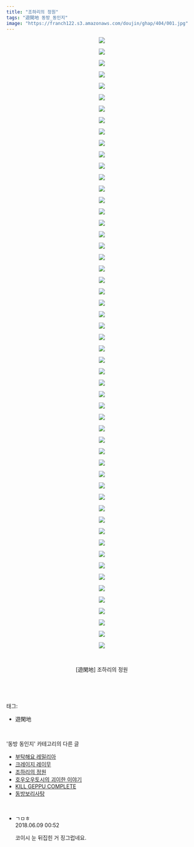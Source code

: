 ```yaml
---
title: "조하리의 정원"
tags: "遊閑地 동방_동인지"
image: "https://franch122.s3.amazonaws.com/doujin/ghap/404/001.jpg"
---
```

<div class="article">
<p style="text-align: center; clear: none; float: none;"><img src="{{ site.imgserver4 }}/ghap/404/001.jpg"/></p>
<p style="text-align: center; clear: none; float: none;"><img src="{{ site.imgserver4 }}/ghap/404/002.jpg"/></p>
<p style="text-align: center; clear: none; float: none;"><img src="{{ site.imgserver4 }}/ghap/404/003.jpg"/></p>
<p style="text-align: center; clear: none; float: none;"><img src="{{ site.imgserver4 }}/ghap/404/004.jpg"/></p>
<p style="text-align: center; clear: none; float: none;"><img src="{{ site.imgserver4 }}/ghap/404/005.jpg"/></p>
<p style="text-align: center; clear: none; float: none;"><img src="{{ site.imgserver4 }}/ghap/404/006.jpg"/></p>
<p style="text-align: center; clear: none; float: none;"><img src="{{ site.imgserver4 }}/ghap/404/007.jpg"/></p>
<p style="text-align: center; clear: none; float: none;"><img src="{{ site.imgserver4 }}/ghap/404/008.jpg"/></p>
<p style="text-align: center; clear: none; float: none;"><img src="{{ site.imgserver4 }}/ghap/404/009.jpg"/></p>
<p style="text-align: center; clear: none; float: none;"><img src="{{ site.imgserver4 }}/ghap/404/010.jpg"/></p>
<p style="text-align: center; clear: none; float: none;"><img src="{{ site.imgserver4 }}/ghap/404/011.jpg"/></p>
<p style="text-align: center; clear: none; float: none;"><img src="{{ site.imgserver4 }}/ghap/404/012.jpg"/></p>
<p style="text-align: center; clear: none; float: none;"><img src="{{ site.imgserver4 }}/ghap/404/013.jpg"/></p>
<p style="text-align: center; clear: none; float: none;"><img src="{{ site.imgserver4 }}/ghap/404/014.jpg"/></p>
<p style="text-align: center; clear: none; float: none;"><img src="{{ site.imgserver4 }}/ghap/404/015.jpg"/></p>
<p style="text-align: center; clear: none; float: none;"><img src="{{ site.imgserver4 }}/ghap/404/016.jpg"/></p>
<p style="text-align: center; clear: none; float: none;"><img src="{{ site.imgserver4 }}/ghap/404/017.jpg"/></p>
<p style="text-align: center; clear: none; float: none;"><img src="{{ site.imgserver4 }}/ghap/404/018.jpg"/></p>
<p style="text-align: center; clear: none; float: none;"><img src="{{ site.imgserver4 }}/ghap/404/019.jpg"/></p>
<p style="text-align: center; clear: none; float: none;"><img src="{{ site.imgserver4 }}/ghap/404/020.jpg"/></p>
<p style="text-align: center; clear: none; float: none;"><img src="{{ site.imgserver4 }}/ghap/404/021.jpg"/></p>
<p style="text-align: center; clear: none; float: none;"><img src="{{ site.imgserver4 }}/ghap/404/022.jpg"/></p>
<p style="text-align: center; clear: none; float: none;"><img src="{{ site.imgserver4 }}/ghap/404/023.jpg"/></p>
<p style="text-align: center; clear: none; float: none;"><img src="{{ site.imgserver4 }}/ghap/404/024.jpg"/></p>
<p style="text-align: center; clear: none; float: none;"><img src="{{ site.imgserver4 }}/ghap/404/025.jpg"/></p>
<p style="text-align: center; clear: none; float: none;"><img src="{{ site.imgserver4 }}/ghap/404/026.jpg"/></p>
<p style="text-align: center; clear: none; float: none;"><img src="{{ site.imgserver4 }}/ghap/404/027.jpg"/></p>
<p style="text-align: center; clear: none; float: none;"><img src="{{ site.imgserver4 }}/ghap/404/028.jpg"/></p>
<p style="text-align: center; clear: none; float: none;"><img src="{{ site.imgserver4 }}/ghap/404/029.jpg"/></p>
<p style="text-align: center; clear: none; float: none;"><img src="{{ site.imgserver4 }}/ghap/404/030.jpg"/></p>
<p style="text-align: center; clear: none; float: none;"><img src="{{ site.imgserver4 }}/ghap/404/031.jpg"/></p>
<p style="text-align: center; clear: none; float: none;"><img src="{{ site.imgserver4 }}/ghap/404/032.jpg"/></p>
<p style="text-align: center; clear: none; float: none;"><img src="{{ site.imgserver4 }}/ghap/404/033.jpg"/></p>
<p style="text-align: center; clear: none; float: none;"><img src="{{ site.imgserver4 }}/ghap/404/034.jpg"/></p>
<p style="text-align: center; clear: none; float: none;"><img src="{{ site.imgserver4 }}/ghap/404/035.jpg"/></p>
<p style="text-align: center; clear: none; float: none;"><img src="{{ site.imgserver4 }}/ghap/404/036.jpg"/></p>
<p style="text-align: center; clear: none; float: none;"><img src="{{ site.imgserver4 }}/ghap/404/037.jpg"/></p>
<p style="text-align: center; clear: none; float: none;"><img src="{{ site.imgserver4 }}/ghap/404/038.jpg"/></p>
<p style="text-align: center; clear: none; float: none;"><img src="{{ site.imgserver4 }}/ghap/404/039.jpg"/></p>
<p style="text-align: center; clear: none; float: none;"><img src="{{ site.imgserver4 }}/ghap/404/040.jpg"/></p>
<p style="text-align: center; clear: none; float: none;"><img src="{{ site.imgserver4 }}/ghap/404/041.jpg"/></p>
<p style="text-align: center; clear: none; float: none;"><img src="{{ site.imgserver4 }}/ghap/404/042.jpg"/></p>
<p style="text-align: center; clear: none; float: none;"><img src="{{ site.imgserver4 }}/ghap/404/043.jpg"/></p>
<p style="text-align: center; clear: none; float: none;"><img src="{{ site.imgserver4 }}/ghap/404/044.jpg"/></p>
<p style="text-align: center; clear: none; float: none;"><img src="{{ site.imgserver4 }}/ghap/404/045.jpg"/></p>
<p style="text-align: center; clear: none; float: none;"><img src="{{ site.imgserver4 }}/ghap/404/046.jpg"/></p>
<p style="text-align: center; clear: none; float: none;"><img src="{{ site.imgserver4 }}/ghap/404/047.jpg"/></p>
<p style="text-align: center; clear: none; float: none;"><img src="{{ site.imgserver4 }}/ghap/404/048.jpg"/></p>
<p style="text-align: center; clear: none; float: none;"><img src="{{ site.imgserver4 }}/ghap/404/049.jpg"/></p>
<p style="text-align: center; clear: none; float: none;"><img src="{{ site.imgserver4 }}/ghap/404/050.jpg"/></p>
<p style="text-align: center; clear: none; float: none;"><img src="{{ site.imgserver4 }}/ghap/404/051.jpg"/></p>
<p style="text-align: center; clear: none; float: none;"><img src="{{ site.imgserver4 }}/ghap/404/052.jpg"/></p>
<p style="text-align: center; clear: none; float: none;"><img src="{{ site.imgserver4 }}/ghap/404/053.jpg"/></p>
<p style="text-align: center; clear: none; float: none;"><img src="{{ site.imgserver4 }}/ghap/404/054.jpg"/></p>
<p style="text-align: center; clear: none; float: none;"><br/></p>
<p style="text-align: center; clear: none; float: none;">[遊閑地] 조하리의 정원</p>
<p><br/></p>
</div><br/>
<div class="tagTrail">
<p>태그: </p>
<ul>
<li>遊閑地</li>
</ul>
</div><br/>
<div class="another">
<p>'동방 동인지' 카테고리의 다른 글</p>
<ul>
<li><a href="/ghap_406">부탁해요 레밀리아</a></li>
<li><a href="/ghap_405">크레이지 레이무</a></li>
<li><a href="/ghap_404">조하리의 정원</a></li>
<li><a href="/ghap_403">호우오우토시의 괴이한 이야기</a></li>
<li><a href="/ghap_402">KILL GEPPU COMPLETE</a></li>
<li><a href="/ghap_401">동방보리사탕</a></li>
</ul>
</div><br/>
<div class="cb_module cb_fluid">
<div class="cb_wrt cb_profile">
<div class="comment">
<ul>
<li class="cb_thumb_off" id="comment15268269">
<div class="cb_comment_area">
<div class="cb_info_area">
<div class="cb_section">
<span class="cb_nick_name">ㄱㅁㅎ</span>
</div>
<div class="cb_section">
<span class="cb_date">2018.06.09 00:52 </span>
</div>
</div>
<div class="cb_dsc_comment">
<p class="cb_dsc">
											코이시 눈 뒤집힌 거 징그럽네요.
										</p>
</div>
</div></li>
</ul>
</div>
</div><!-- commentList close -->
</div><br/>
